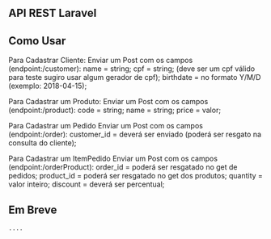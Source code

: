 ## API REST Laravel 

## Como Usar

Para Cadastrar Cliente:
	Enviar um Post com os campos (endpoint:/customer):
		name = string;
		cpf = string; (deve ser um cpf válido para teste sugiro usar algum gerador de cpf);
		birthdate = no formato Y/M/D (exemplo: 2018-04-15);

Para Cadastrar um Produto:
	Enviar um Post com os campos (endpoint:/product):
		code = string;
		name = string;
		price = valor;

Para Cadastrar um Pedido
	Enviar um Post com os campos (endpoint:/order):
		customer_id = deverá ser enviado (poderá ser resgato na consulta do cliente);

Para Cadastrar um ItemPedido
	Enviar um Post com os campos (endpoint:/orderProduct):
		order_id = poderá ser resgatado no get de pedidos;
		product_id = poderá ser resgatado no get dos produtos;
		quantity = valor inteiro;
		discount = deverá ser percentual;



## Em Breve
	....




